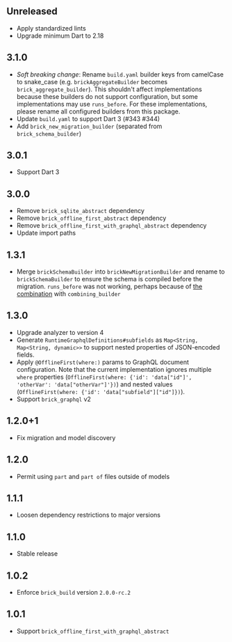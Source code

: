## Unreleased

* Apply standardized lints
* Upgrade minimum Dart to 2.18

## 3.1.0

* _Soft breaking change_: Rename `build.yaml` builder keys from camelCase to snake_case (e.g. `brickAggregateBuilder` becomes `brick_aggregate_builder`). This shouldn't affect implementations because these builders do not support configuration, but some implementations may use `runs_before`. For these implementations, please rename all configured builders from this package.
* Update `build.yaml` to support Dart 3 (#343 #344)
* Add `brick_new_migration_builder` (separated from `brick_schema_builder`)

## 3.0.1

* Support Dart 3

## 3.0.0

* Remove `brick_sqlite_abstract` dependency
* Remove `brick_offline_first_abstract` dependency
* Remove `brick_offline_first_with_graphql_abstract` dependency
* Update import paths

## 1.3.1

* Merge `brickSchemaBuilder` into `brickNewMigrationBuilder` and rename to `brickSchemaBuilder` to ensure the schema is compiled before the migration. `runs_before` was not working, perhaps because of [the combination](https://github.com/dart-lang/build/blob/85900b19ee186d133b41e957fd60836282b45d7c/docs/builder_author_faq.md#why-cant-my-builder-resolve-code-output-by-another-builder) with `combining_builder`

## 1.3.0

* Upgrade analyzer to version 4
* Generate `RuntimeGraphqlDefinitions#subfields` as `Map<String, Map<String, dynamic>>` to support nested properties of JSON-encoded fields.
* Apply `@OfflineFirst(where:)` params to GraphQL document configuration. Note that the current implementation ignores multiple `where` properties (`OfflineFirst(where: {'id': 'data["id"]', 'otherVar': 'data["otherVar"]'})`) and nested values (`OfflineFirst(where: {'id': 'data["subfield"]["id"]})`).
* Support `brick_graphql` v2

## 1.2.0+1

* Fix migration and model discovery

## 1.2.0

* Permit using `part` and `part of` files outside of models

## 1.1.1

* Loosen dependency restrictions to major versions

## 1.1.0

* Stable release

## 1.0.2

* Enforce `brick_build` version `2.0.0-rc.2`

## 1.0.1

* Support `brick_offline_first_with_graphql_abstract`
